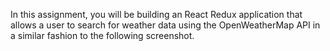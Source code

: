 In this assignment, you will be building an React Redux application that allows a user to search for
weather data using the OpenWeatherMap API in a similar fashion to the following screenshot.
